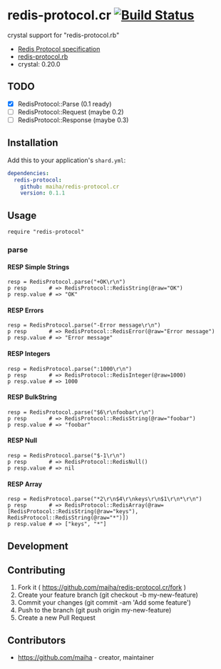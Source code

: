 # redis-protocol.cr [![Build Status](https://travis-ci.org/maiha/redis-protocol.cr.svg?branch=master)](https://travis-ci.org/maiha/redis-protocol.cr)

crystal support for "redis-protocol.rb"

- [Redis Protocol specification](http://redis.io/topics/protocol)
- [redis-protocol.rb](https://rubygems.org/gems/redis-protocol)
- crystal: 0.20.0

## TODO

- [x] RedisProtocol::Parse (0.1 ready)
- [ ] RedisProtocol::Request (maybe 0.2)
- [ ] RedisProtocol::Response (maybe 0.3)

## Installation

Add this to your application's `shard.yml`:

```yaml
dependencies:
  redis-protocol:
    github: maiha/redis-protocol.cr
    version: 0.1.1
```

## Usage

```crystal
require "redis-protocol"
```

### parse

#### RESP Simple Strings

```crystal
resp = RedisProtocol.parse("+OK\r\n")
p resp       # => RedisProtocol::RedisString(@raw="OK")
p resp.value # => "OK"
```

#### RESP Errors

```crystal
resp = RedisProtocol.parse("-Error message\r\n")
p resp       # => RedisProtocol::RedisError(@raw="Error message")
p resp.value # => "Error message"
```

#### RESP Integers

```crystal
resp = RedisProtocol.parse(":1000\r\n")
p resp       # => RedisProtocol::RedisInteger(@raw=1000)
p resp.value # => 1000
```

#### RESP BulkString

```crystal
resp = RedisProtocol.parse("$6\r\nfoobar\r\n")
p resp       # => RedisProtocol::RedisString(@raw="foobar")
p resp.value # => "foobar"
```

#### RESP Null

```crystal
resp = RedisProtocol.parse("$-1\r\n")
p resp       # => RedisProtocol::RedisNull()
p resp.value # => nil
```

#### RESP Array

```crystal
resp = RedisProtocol.parse("*2\r\n$4\r\nkeys\r\n$1\r\n*\r\n")
p resp       # => RedisProtocol::RedisArray(@raw=[RedisProtocol::RedisString(@raw="keys"), RedisProtocol::RedisString(@raw="*")])
p resp.value # => ["keys", "*"]
```

## Development


## Contributing

1. Fork it ( https://github.com/maiha/redis-protocol.cr/fork )
2. Create your feature branch (git checkout -b my-new-feature)
3. Commit your changes (git commit -am 'Add some feature')
4. Push to the branch (git push origin my-new-feature)
5. Create a new Pull Request

## Contributors

- https://github.com/maiha - creator, maintainer

